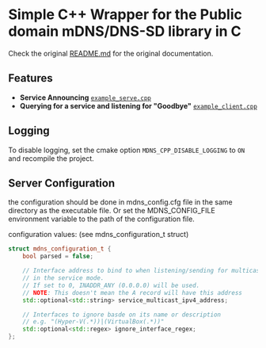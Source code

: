 # Simple C++ Wrapper for the Public domain mDNS/DNS-SD library in C
Check the original [README.md](README_original.md) for the original documentation.

## Features
- **Service Announcing** [`example_serve.cpp`](example_serve.cpp)
- **Querying for a service and listening for "Goodbye"** [`example_client.cpp`](example_client.cpp)

## Logging
To disable logging, set the cmake option `MDNS_CPP_DISABLE_LOGGING` to `ON` and recompile the project.

## Server Configuration
the configuration should be done in mdns_config.cfg file in the same directory as the executable file. Or set the MDNS_CONFIG_FILE
environment variable to the path of the configuration file.

configuration values: (see mdns_configuration_t struct)
```c++
struct mdns_configuration_t {
	bool parsed = false;

	// Interface address to bind to when listening/sending for multicast packets
	// in the service mode.
	// If set to 0, INADDR_ANY (0.0.0.0) will be used.
	// NOTE: This doesn't mean the A record will have this address
	std::optional<std::string> service_multicast_ipv4_address;

	// Interfaces to ignore basde on its name or description
	// e.g. "(Hyper-V(.*))|(VirtualBox(.*))"
	std::optional<std::regex> ignore_interface_regex;
};
```
